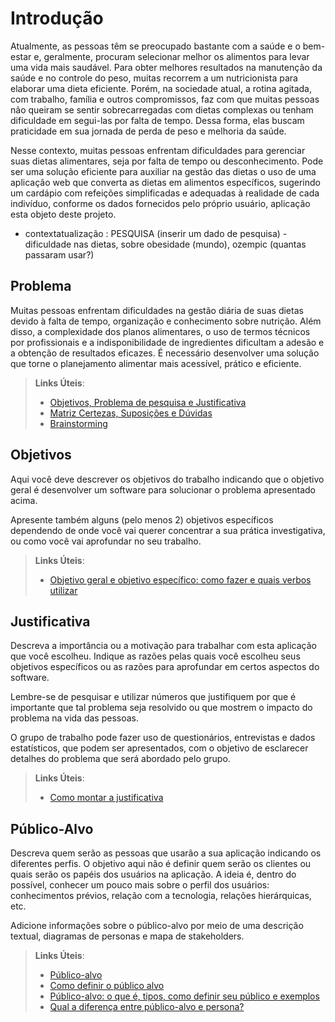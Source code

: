 # Introdução

Atualmente, as pessoas têm se preocupado bastante com a saúde e o bem-estar e, geralmente, procuram selecionar melhor os alimentos para levar uma vida mais saudável. Para obter melhores resultados na manutenção da saúde e no controle do peso, muitas recorrem a um nutricionista para elaborar uma dieta eficiente. Porém, na sociedade atual, a rotina agitada, com trabalho, família e outros compromissos, faz com que muitas pessoas não queiram se sentir sobrecarregadas com dietas complexas ou tenham dificuldade em segui-las por falta de tempo. Dessa forma, elas buscam praticidade em sua jornada de perda de peso e melhoria da saúde.  

Nesse contexto, muitas pessoas enfrentam dificuldades para gerenciar suas dietas alimentares, seja por falta de tempo ou desconhecimento. Pode ser uma solução eficiente para auxiliar na gestão das dietas o uso de uma aplicação web que converta as dietas em alimentos específicos, sugerindo um cardápio com refeições simplificadas e adequadas à realidade de cada indivíduo, conforme os dados fornecidos pelo próprio usuário, aplicação esta objeto deste projeto.


* contextatualização : PESQUISA (inserir um dado de pesquisa) - dificuldade nas dietas, sobre obesidade (mundo), ozempic (quantas passaram usar?)


## Problema

Muitas pessoas enfrentam dificuldades na gestão diária de suas dietas devido à falta de tempo, organização e conhecimento sobre nutrição. Além disso, a complexidade dos planos alimentares, o uso de termos técnicos por profissionais e a indisponibilidade de ingredientes dificultam a adesão e a obtenção de resultados eficazes. É necessário desenvolver uma solução que torne o planejamento alimentar mais acessível, prático e eficiente.

> **Links Úteis**:
> - [Objetivos, Problema de pesquisa e Justificativa](https://medium.com/@versioparole/objetivos-problema-de-pesquisa-e-justificativa-c98c8233b9c3)
> - [Matriz Certezas, Suposições e Dúvidas](https://medium.com/educa%C3%A7%C3%A3o-fora-da-caixa/matriz-certezas-suposi%C3%A7%C3%B5es-e-d%C3%BAvidas-fa2263633655)
> - [Brainstorming](https://www.euax.com.br/2018/09/brainstorming/)

## Objetivos

Aqui você deve descrever os objetivos do trabalho indicando que o objetivo geral é desenvolver um software para solucionar o problema apresentado acima. 

Apresente também alguns (pelo menos 2) objetivos específicos dependendo de onde você vai querer concentrar a sua prática investigativa, ou como você vai aprofundar no seu trabalho.
 
> **Links Úteis**:
> - [Objetivo geral e objetivo específico: como fazer e quais verbos utilizar](https://blog.mettzer.com/diferenca-entre-objetivo-geral-e-objetivo-especifico/)

## Justificativa

Descreva a importância ou a motivação para trabalhar com esta aplicação que você escolheu. Indique as razões pelas quais você escolheu seus objetivos específicos ou as razões para aprofundar em certos aspectos do software.

Lembre-se de pesquisar e utilizar números que justifiquem por que é importante que tal problema seja resolvido ou que mostrem o impacto do problema na vida das pessoas.

O grupo de trabalho pode fazer uso de questionários, entrevistas e dados estatísticos, que podem ser apresentados, com o objetivo de esclarecer detalhes do problema que será abordado pelo grupo.

> **Links Úteis**:
> - [Como montar a justificativa](https://guiadamonografia.com.br/como-montar-justificativa-do-tcc/)

## Público-Alvo

Descreva quem serão as pessoas que usarão a sua aplicação indicando os diferentes perfis. O objetivo aqui não é definir quem serão os clientes ou quais serão os papéis dos usuários na aplicação. A ideia é, dentro do possível, conhecer um pouco mais sobre o perfil dos usuários: conhecimentos prévios, relação com a tecnologia, relações hierárquicas, etc.

Adicione informações sobre o público-alvo por meio de uma descrição textual, diagramas de personas e mapa de stakeholders.

> **Links Úteis**:
> - [Público-alvo](https://blog.hotmart.com/pt-br/publico-alvo/)
> - [Como definir o público alvo](https://exame.com/pme/5-dicas-essenciais-para-definir-o-publico-alvo-do-seu-negocio/)
> - [Público-alvo: o que é, tipos, como definir seu público e exemplos](https://klickpages.com.br/blog/publico-alvo-o-que-e/)
> - [Qual a diferença entre público-alvo e persona?](https://rockcontent.com/blog/diferenca-publico-alvo-e-persona/)
